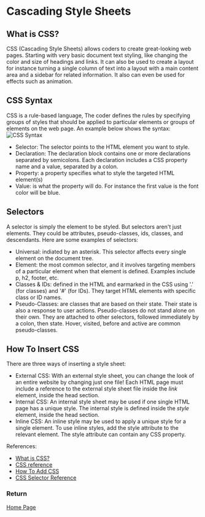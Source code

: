 # Cascading Style Sheets

## What is CSS?

CSS (Cascading Style Sheets) allows coders to create great-looking web pages. Starting with very basic document text styling, like changing the color and size of headings and links. It can also be used to create a layout for instance turning a single column of text into a layout with a main content area and a sidebar for related information. It also can even be used for effects such as animation.

## CSS Syntax

CSS is a rule-based language, The coder defines the rules by specifying groups of styles that should be applied to particular elements or groups of elements on the web page. An example below shows the syntax:
![CSS Syntax](https://www.w3schools.com/css/img_selector.gif)

- Selector: The selector points to the HTML element you want to style.
- Declaration: The declaration block contains one or more declarations separated by semicolons. Each declaration includes a CSS property name and a value, separated by a colon.
- Property: a property specifies what to style the targeted HTML element(s)
- Value: is what the property will do. For instance the first value is the font color will be blue.

## Selectors

A selector is simply the element to be styled. But selectors aren't just elements. They could be attributes, pseudo-classes, ids, classes, and descendants. Here are some examples of selectors:

- Universal: indiated by an asterisk. This selector affects every single element on the document tree.
- Element: the most common selector, and it involves targeting members of a particular element when that element is defined. Examples include p, h2, footer, etc.
- Classes & IDs: defined in the HTML and earmarked in the CSS using '.' (for classes) and '#' (for IDs). They target HTML elements with specific class or ID names.
- Pseudo-Classes: are classes that are based on their state. Their state is also a response to user actions. Pseudo-classes do not stand alone on their own. They are attached to other selectors, followed immediately by a colon, then state. Hover, visited, before and active are common pseudo-classes.

## How To Insert CSS

There are three ways of inserting a style sheet:

- External CSS: With an external style sheet, you can change the look of an entire website by changing just one file! Each HTML page must include a reference to the external style sheet file inside the *link* element, inside the head section.
- Internal CSS: An internal style sheet may be used if one single HTML page has a unique style. The internal style is defined inside the *style* element, inside the head section.
- Inline CSS: An inline style may be used to apply a unique style for a single element. To use inline styles, add the style attribute to the relevant element. The style attribute can contain any CSS property.

References:

- [What is CSS?](https://developer.mozilla.org/en-US/docs/Learn/CSS/First_steps/What_is_CSS)
- [CSS reference](https://developer.mozilla.org/en-US/docs/Web/CSS/Reference)
- [How To Add CSS](https://www.w3schools.com/css/css_howto.asp)
- [CSS Selector Reference](https://www.w3schools.com/cssref/css_selectors.asp)

### Return

[Home Page](/code-102/README.md)
